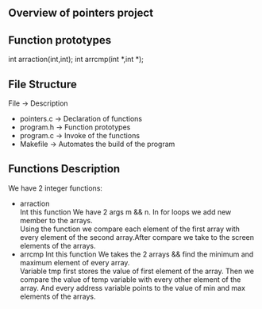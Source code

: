 ## Overview of pointers project
## Function prototypes
int arraction(int,int);
int arrcmp(int *,int *);
## File Structure
File -> Description  
- pointers.c -> Declaration of functions  
- program.h  -> Function prototypes  
- program.c  -> Invoke of the functions 
- Makefile   -> Automates the build of the program 
## Functions Description
We have 2  integer functions:
- arraction  
Int this function We have 2 args m && n. 
In for loops we add new member to the arrays.  
Using the function we compare each element of the first array with every element of the second array.After compare we take to the screen elements of the arrays.  
- arrcmp
Int this function We takes the 2 arrays && find the minimum and maximum element of every array.  
Variable tmp first stores the value of first element of the array. Then we compare the value of temp variable with every other element of the array. And every address variable points to the value of min and max elements of the arrays.

